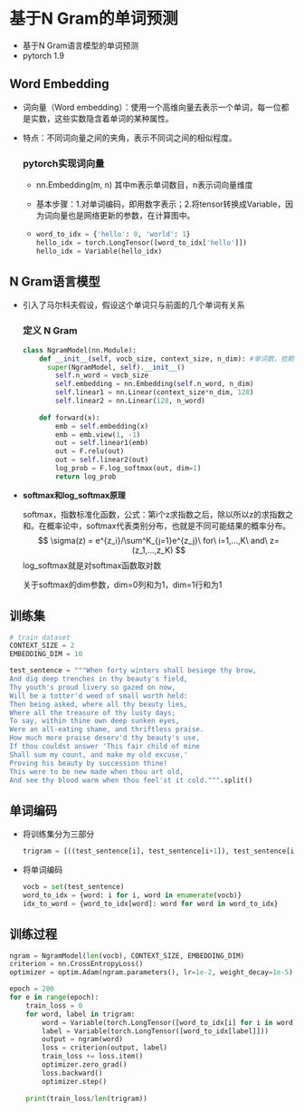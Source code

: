 # 基于N Gram的单词预测

* 基于N Gram语言模型的单词预测
* pytorch 1.9

## Word Embedding

* 词向量（Word embedding）：使用一个高维向量去表示一个单词，每一位都是实数，这些实数隐含着单词的某种属性。

* 特点：不同词向量之间的夹角，表示不同词之间的相似程度。

  ### pytorch实现词向量

  * nn.Embedding(m, n) 其中m表示单词数目，n表示词向量维度

  * 基本步骤：1.对单词编码，即用数字表示；2.将tensor转换成Variable，因为词向量也是网络更新的参数，在计算图中。

  * ```python
    word_to_idx = {'hello': 0, 'world': 1}
    hello_idx = torch.LongTensor([word_to_idx['hello']])
    hello_idx = Variable(hello_idx)
    ```

## N Gram语言模型

* 引入了马尔科夫假设，假设这个单词只与前面的几个单词有关系

  ### 定义 N Gram

  ```python
  class NgramModel(nn.Module):
      def __init__(self, vocb_size, context_size, n_dim): #单词数，依赖单词数，词向量维度
  		super(NgramModel, self).__init__()
          self.n_word = vocb_size
          self.embedding = nn.Embedding(self.n_word, n_dim)
          self.linear1 = nn.Linear(context_size*n_dim, 128)
          self.linear2 = nn.Linear(128, n_word)
          
      def forward(x):
          emb = self.embedding(x)
          emb = emb.view(1, -1)
          out = self.linear1(emb)
          out = F.relu(out)
          out = self.linear2(out)
          log_prob = F.log_softmax(out, dim=1)
          return log_prob
  ```

* **softmax和log_softmax原理**

  softmax，指数标准化函数，公式：第i个z求指数之后，除以所以z的求指数之和。在概率论中，softmax代表类别分布，也就是不同可能结果的概率分布。
  $$
  \sigma(z) = e^{z_i}/\sum^K_{j=1}e^{z_j}\ for\  i=1,...,K\ and\ z=(z_1,...,z_K)
  $$
  log_softmax就是对softmax函数取对数

  关于softmax的dim参数，dim=0列和为1，dim=1行和为1



## 训练集

```python
# train dataset
CONTEXT_SIZE = 2
EMBEDDING_DIM = 10

test_sentence = """When forty winters shall besiege thy brow,
And dig deep trenches in thy beauty's field,
Thy youth's proud livery so gazed on now,
Will be a totter'd weed of small worth held:
Then being asked, where all thy beauty lies,
Where all the treasure of thy lusty days;
To say, within thine own deep sunken eyes,
Were an all-eating shame, and thriftless praise.
How much more praise deserv'd thy beauty's use,
If thou couldst answer 'This fair child of mine
Shall sum my count, and make my old excuse,'
Proving his beauty by succession thine!
This were to be new made when thou art old,
And see thy blood warm when thou feel'st it cold.""".split()
```



## 单词编码

* 将训练集分为三部分

  ```python
  trigram = [((test_sentence[i], test_sentence[i+1]), test_sentence[i+2]) for i in range(len(test_sentence)-2)]
  ```

* 将单词编码

  ```python
  vocb = set(test_sentence)
  word_to_idx = {word: i for i, word in enumerate(vocb)}
  idx_to_word = {word_to_idx[word]: word for word in word_to_idx}
  ```

  

## 训练过程

```python
ngram = NgramModel(len(vocb), CONTEXT_SIZE, EMBEDDING_DIM)
criterion = nn.CrossEntropyLoss()
optimizer = optim.Adam(ngram.parameters(), lr=1e-2, weight_decay=1e-5)

epoch = 200
for e in range(epoch):
    train_loss = 0
    for word, label in trigram:
        word = Variable(torch.LongTensor([word_to_idx[i] for i in word]))
        label = Variable(torch.LongTensor([word_to_idx[label]]))
        output = ngram(word)
        loss = criterion(output, label)
        train_loss += loss.item()
        optimizer.zero_grad()
        loss.backward()
        optimizer.step()
        
    print(train_loss/len(trigram))       
```

